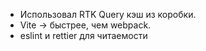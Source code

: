- Использовал RTK Query кэш из коробки.
- Vite → быстрее, чем webpack.
- eslint и rettier для читаемости
